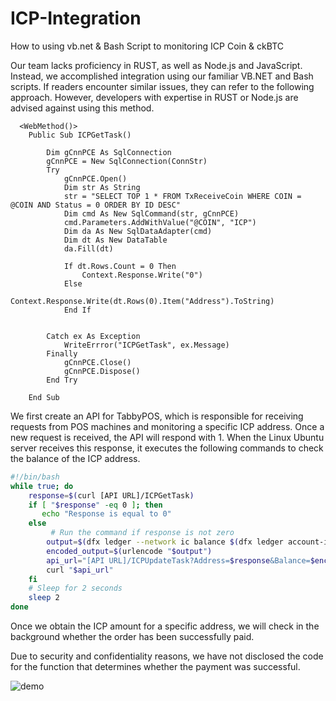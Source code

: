 # ICP-Integration
How to using vb.net & Bash Script to monitoring ICP Coin &amp; ckBTC

Our team lacks proficiency in RUST, as well as Node.js and JavaScript. Instead, we accomplished integration using our familiar VB.NET and Bash scripts. If readers encounter similar issues, they can refer to the following approach. However, developers with expertise in RUST or Node.js are advised against using this method.

```vb.net
  <WebMethod()>
    Public Sub ICPGetTask()

        Dim gCnnPCE As SqlConnection
        gCnnPCE = New SqlConnection(ConnStr)
        Try
            gCnnPCE.Open()
            Dim str As String
            str = "SELECT TOP 1 * FROM TxReceiveCoin WHERE COIN = @COIN AND Status = 0 ORDER BY ID DESC"
            Dim cmd As New SqlCommand(str, gCnnPCE)
            cmd.Parameters.AddWithValue("@COIN", "ICP")
            Dim da As New SqlDataAdapter(cmd)
            Dim dt As New DataTable
            da.Fill(dt)

            If dt.Rows.Count = 0 Then
                Context.Response.Write("0")
            Else
                Context.Response.Write(dt.Rows(0).Item("Address").ToString)
            End If


        Catch ex As Exception
            WriteErrror("ICPGetTask", ex.Message)
        Finally
            gCnnPCE.Close()
            gCnnPCE.Dispose()
        End Try

    End Sub
```

We first create an API for TabbyPOS, which is responsible for receiving requests from POS machines and monitoring a specific ICP address. Once a new request is received, the API will respond with 1. When the Linux Ubuntu server receives this response, it executes the following commands to check the balance of the ICP address.

```bash
#!/bin/bash
while true; do
    response=$(curl [API URL]/ICPGetTask)
    if [ "$response" -eq 0 ]; then
       echo "Response is equal to 0"
    else
         # Run the command if response is not zero
        output=$(dfx ledger --network ic balance $(dfx ledger account-id --of-principal "$response"))
        encoded_output=$(urlencode "$output")
        api_url="[API URL]/ICPUpdateTask?Address=$response&Balance=$encoded_output"
        curl "$api_url"       
    fi
    # Sleep for 2 seconds
    sleep 2
done
```

Once we obtain the ICP amount for a specific address, we will check in the background whether the order has been successfully paid.

Due to security and confidentiality reasons, we have not disclosed the code for the function that determines whether the payment was successful.

![demo](https://github.com/LEEKOHCHING/ICP-Integration/blob/main/ezgif-2-99f7e52fc4.gif)


